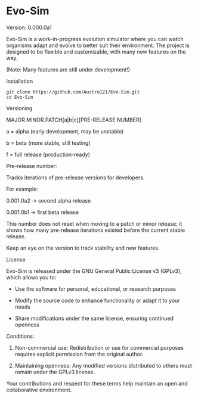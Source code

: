 # Evo-Sim

Version: 0.000.0a1

Evo-Sim is a work-in-progress evolution simulator where you can watch organisms adapt and evolve to better suit their environment. The project is designed to be flexible and customizable, with many new features on the way.

(Note: Many features are still under development!)

Installation

```
git clone https://github.com/Austro121/Evo-Sim.git
cd Evo-Sim
```

Versioning

MAJOR.MINOR.PATCH[a|b|c][PRE-RELEASE NUMBER]

a = alpha (early development, may be unstable)

b = beta (more stable, still testing)

f = full release (production-ready)


Pre-release number:

Tracks iterations of pre-release versions for developers.

For example:

0.001.0a2 → second alpha release

0.001.0b1 → first beta release


This number does not reset when moving to a patch or minor release; it shows how many pre-release iterations existed before the current stable release.


Keep an eye on the version to track stability and new features.


License

Evo-Sim is released under the GNU General Public License v3 (GPLv3), which allows you to:

- Use the software for personal, educational, or research purposes

- Modify the source code to enhance functionality or adapt it to your needs

- Share modifications under the same license, ensuring continued openness


Conditions:

1. Non-commercial use: Redistribution or use for commercial purposes requires explicit permission from the original author.


2. Maintaining openness: Any modified versions distributed to others must remain under the GPLv3 license.



Your contributions and respect for these terms help maintain an open and collaborative environment.